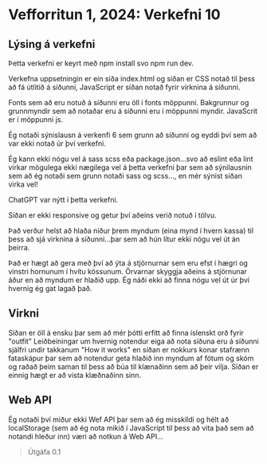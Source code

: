 # Vefforritun 1, 2024: Verkefni 10

## Lýsing á verkefni
Þetta verkefni er keyrt með npm install svo npm run dev. 

Verkefna uppsetningin er ein síða index.html og síðan er CSS notað til þess að fá útlitið á síðunni, JavaScript er síðan notað fyrir virknina á síðunni.

Fonts sem að eru notuð á síðunni eru öll í fonts möppunni. Bakgrunnur og grunnmyndir sem að notaðar eru á síðunni eru í möppunni myndir.
JavaScrit er í möppunni js.

Ég notaði sýnislausn á verkenfi 6 sem grunn að síðunni og eyddi því sem að var ekki notað úr því verkefni.

Ég kann ekki nógu vel á sass scss eða package.json...svo að eslint eða lint virkar mögulega ekki nægilega vel á þetta verkefni þar sem að sýnilausnin sem að ég notaði sem grunn notaði sass og scss..., en mér sýnist síðan virka vel!

ChatGPT var nýtt í þetta verkefni.

Síðan er ekki responsive og getur því aðeins verið notuð í tölvu.

Það verður helst að hlaða niður þrem myndum (eina mynd í hvern kassa) til þess að sjá virknina á síðunni...þar sem að hún lítur ekki nógu vel út án þeirra. 

Það er hægt að gera með því að ýta á stjörnurnar sem eru efst í hægri og vinstri hornunum í hvítu kössunum.
Örvarnar skyggja aðeins á stjörnunar áður en að myndum er hlaðið upp. Ég náði ekki að finna nógu vel út úr því hvernig ég gat lagað það.

## Virkni
Síðan er öll á ensku þar sem að mér þótti erfitt að finna íslenskt orð fyrir "outfit"
Leiðbeiningar um hvernig notendur eiga að nota síðuna eru á síðunni sjálfri undir takkanum "How it works" en síðan er nokkurs konar stafrænn fataskápur þar sem að notendur geta hlaðið inn myndum af fötum og skóm og raðað þeim saman til þess að búa til klænaðinn sem að þeir vilja. Síðan er einnig hægt er að vista klæðnaðinn sinn.

## Web API
Ég notaði því miður ekki Wef API þar sem að ég misskildi og hélt að localStorage (sem að ég nota mikið í JavaScript til þess að vita það sem að notandi hleður inn) væri að notkun á Web API...


> Útgáfa 0.1